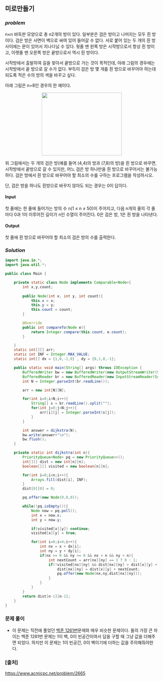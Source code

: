 ## **미로만들기**


### ***problem***
n×n 바둑판 모양으로 총 n2개의 방이 있다. 일부분은 검은 방이고 나머지는 모두 흰 방이다. 검은 방은 사면이 벽으로 싸여 있어 들어갈 수 없다. 서로 붙어 있는 두 개의 흰 방 사이에는 문이 있어서 지나다닐 수 있다. 윗줄 맨 왼쪽 방은 시작방으로서 항상 흰 방이고, 아랫줄 맨 오른쪽 방은 끝방으로서 역시 흰 방이다.

시작방에서 출발하여 길을 찾아서 끝방으로 가는 것이 목적인데, 아래 그림의 경우에는 시작방에서 끝 방으로 갈 수가 없다. 부득이 검은 방 몇 개를 흰 방으로 바꾸어야 하는데 되도록 적은 수의 방의 색을 바꾸고 싶다.

아래 그림은 n=8인 경우의 한 예이다.

<p style="text-align: center;"><img alt="" src="https://onlinejudgeimages.s3-ap-northeast-1.amazonaws.com/upload/images/MW747ysuRPRpii4KaUvptRDAx46g.png" style="width: 263px; height: 207px; "></p>

위 그림에서는 두 개의 검은 방(예를 들어 (4,4)의 방과 (7,8)의 방)을 흰 방으로 바꾸면, 시작방에서 끝방으로 갈 수 있지만, 어느 검은 방 하나만을 흰 방으로 바꾸어서는 불가능하다. 검은 방에서 흰 방으로 바꾸어야 할 최소의 수를 구하는 프로그램을 작성하시오.

단, 검은 방을 하나도 흰방으로 바꾸지 않아도 되는 경우는 0이 답이다.

#### **Input**
첫 줄에는 한 줄에 들어가는 방의 수 n(1 ≤ n ≤ 50)이 주어지고, 다음 n개의 줄의 각 줄마다 0과 1이 이루어진 길이가 n인 수열이 주어진다. 0은 검은 방, 1은 흰 방을 나타낸다.

#### **Output**
첫 줄에 흰 방으로 바꾸어야 할 최소의 검은 방의 수를 출력한다.

### ***Solution***
``` java
import java.io.*;
import java.util.*;

public class Main {

    private static class Node implements Comparable<Node>{
        int x,y,count;
        
        public Node(int x, int y, int count){
            this.x = x;
            this.y = y;
            this.count = count;
        }

        @Override
        public int compareTo(Node e){
            return Integer.compare(this.count, e.count);
        }

    }
    static int[][] arr;
    static int INF = Integer.MAX_VALUE;
    static int[] dx = {1,0,-1,0} , dy = {0,1,0,-1};

    public static void main(String[] args) throws IOException {
        BufferedWriter bw = new BufferedWriter(new OutputStreamWriter(System.out));
        BufferedReader br = new BufferedReader(new InputStreamReader(System.in));
        int N = Integer.parseInt(br.readLine());

        arr = new int[N][N];

        for(int i=0;i<N;i++){
            String[] s = br.readLine().split("");
            for(int j=0;j<N;j++){
                arr[i][j] = Integer.parseInt(s[j]);
            }
        }

        int answer = dijkstra(N);
        bw.write(answer+"\n");
        bw.flush();
    }

    private static int dijkstra(int n){
        PriorityQueue<Node> pq = new PriorityQueue<>();
        int[][] dist = new int[n][n];
        boolean[][] visited = new boolean[n][n];

        for(int i=0;i<n;i++){
            Arrays.fill(dist[i], INF);
        }
        dist[0][0] = 0;

        pq.offer(new Node(0,0,0));

        while(!pq.isEmpty()){
            Node now = pq.poll();
            int x = now.x;
            int y = now.y;

            if(visited[x][y]) continue;
            visited[x][y] = true;

            for(int i=0;i<4;i++){
                int nx = x + dx[i];
                int ny = y + dy[i];
                if(nx >= 0 && ny >= 0 && nx < n && ny < n){
                    int nextCount = arr[nx][ny] == 1 ? 0 : 1;
                    if(!visited[nx][ny] && dist[nx][ny] > dist[x][y] + nextCount){
                        dist[nx][ny] = dist[x][y] + nextCount;
                        pq.offer(new Node(nx,ny,dist[nx][ny]));
                    }
                }
            }
        }
        return dist[n-1][n-1];
    }
}
```
### **문제 풀이**
- 이 문제는 직전에 풀었던 [백준 1261번](https://www.acmicpc.net/problem/1261)문제와 매우 비슷한 문제이다. 둘의 가장 큰 차이는 백준 1261번 문제는 1이 벽, 0이 빈공간이여서 답을 구할 때 그냥 값을 더해주면 되었다. 하지만 이 문제는 1이 빈공간, 0이 벽이기에 더하는 값을 주의해줘야한다.


### **[출처]**
https://www.acmicpc.net/problem/2665